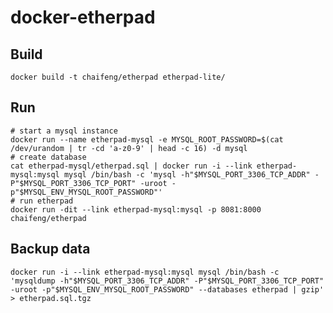 docker-etherpad
===============

## Build
    docker build -t chaifeng/etherpad etherpad-lite/

## Run
    # start a mysql instance
    docker run --name etherpad-mysql -e MYSQL_ROOT_PASSWORD=$(cat /dev/urandom | tr -cd 'a-z0-9' | head -c 16) -d mysql
    # create database
    cat etherpad-mysql/etherpad.sql | docker run -i --link etherpad-mysql:mysql mysql /bin/bash -c 'mysql -h"$MYSQL_PORT_3306_TCP_ADDR" -P"$MYSQL_PORT_3306_TCP_PORT" -uroot -p"$MYSQL_ENV_MYSQL_ROOT_PASSWORD"'
    # run etherpad
    docker run -dit --link etherpad-mysql:mysql -p 8081:8000 chaifeng/etherpad

## Backup data
    docker run -i --link etherpad-mysql:mysql mysql /bin/bash -c 'mysqldump -h"$MYSQL_PORT_3306_TCP_ADDR" -P"$MYSQL_PORT_3306_TCP_PORT" -uroot -p"$MYSQL_ENV_MYSQL_ROOT_PASSWORD" --databases etherpad | gzip' > etherpad.sql.tgz
